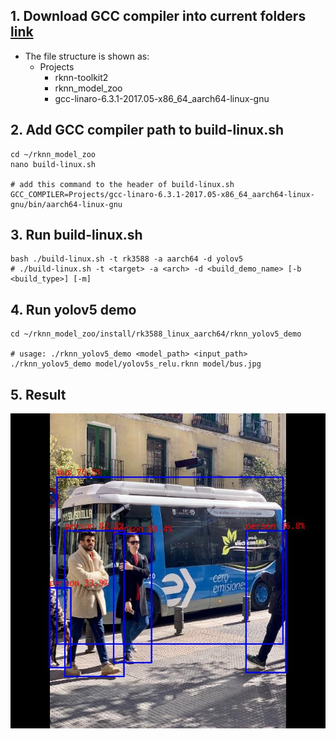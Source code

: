 ## 1. Download GCC compiler into current folders [link](https://releases.linaro.org/components/toolchain/binaries/6.3-2017.05/aarch64-linux-gnu/gcc-linaro-6.3.1-2017.05-x86_64_aarch64-linux-gnu.tar.xz)

- The file structure is shown as:
  - Projects
    -  rknn-toolkit2
    -  rknn_model_zoo
    -  gcc-linaro-6.3.1-2017.05-x86_64_aarch64-linux-gnu
## 2. Add GCC compiler path to build-linux.sh
```
cd ~/rknn_model_zoo
nano build-linux.sh

# add this command to the header of build-linux.sh
GCC_COMPILER=Projects/gcc-linaro-6.3.1-2017.05-x86_64_aarch64-linux-
gnu/bin/aarch64-linux-gnu
```

## 3. Run build-linux.sh
```
bash ./build-linux.sh -t rk3588 -a aarch64 -d yolov5
# ./build-linux.sh -t <target> -a <arch> -d <build_demo_name> [-b <build_type>] [-m]
```

## 4. Run yolov5 demo
```
cd ~/rknn_model_zoo/install/rk3588_linux_aarch64/rknn_yolov5_demo

# usage: ./rknn_yolov5_demo <model_path> <input_path>
./rknn_yolov5_demo model/yolov5s_relu.rknn model/bus.jpg
```

## 5. Result
![alt text](image.png)